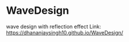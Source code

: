 # WaveDesign
wave design with reflection effect
Link: https://dhananjaysingh10.github.io/WaveDesign/
